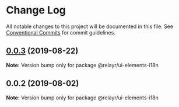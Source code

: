 # Change Log

All notable changes to this project will be documented in this file.
See [Conventional Commits](https://conventionalcommits.org) for commit guidelines.

## [0.0.3](https://github.com/relayr/ui-elements/compare/@relayr/ui-elements-i18n@0.0.2...@relayr/ui-elements-i18n@0.0.3) (2019-08-22)

**Note:** Version bump only for package @relayr/ui-elements-i18n






## 0.0.2 (2019-08-02)

**Note:** Version bump only for package @relayr/ui-elements-i18n
